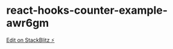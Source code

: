 # react-hooks-counter-example-awr6gm

[Edit on StackBlitz ⚡️](https://stackblitz.com/edit/react-hooks-counter-example-awr6gm)